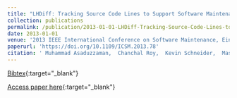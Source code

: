 ```yaml
---
title: "LHDiff: Tracking Source Code Lines to Support Software Maintenance Activities"
collection: publications
permalink: /publication/2013-01-01-LHDiff-Tracking-Source-Code-Lines-to-Support-Software-Maintenance-Activities
date: 2013-01-01
venue: '2013 IEEE International Conference on Software Maintenance, Eindhoven, The Netherlands, September 22-28, 2013'
paperurl: 'https://doi.org/10.1109/ICSM.2013.78'
citation: ' Muhammad Asaduzzaman,  Chanchal Roy,  Kevin Schneider,  Massimiliano Di Penta, &quot;LHDiff: Tracking Source Code Lines to Support Software Maintenance Activities.&quot; 2013 IEEE International Conference on Software Maintenance, Eindhoven, The Netherlands, September 22-28, 2013, 2013.'
---
```

[Bibtex](https://dblp.org/rec/bib/conf/icsm/AsaduzzamanRSP13a){:target="_blank"}

[Access paper here](https://doi.org/10.1109/ICSM.2013.78){:target="_blank"}
